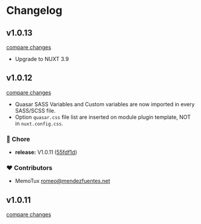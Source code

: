 # Changelog

## v1.0.13

[compare changes](https://github.com/memotux/nuxt-quasar/compare/v1.0.12...v1.0.13)

- Upgrade to NUXT 3.9

## v1.0.12

[compare changes](https://github.com/memotux/nuxt-quasar/compare/v1.0.10...v1.0.12)

- Quasar SASS Variables and Custom variables are now imported in every SASS/SCSS file.
- Option `quasar.css` file list are inserted on module plugin template, NOT in `nuxt.config.css`.

### 🏡 Chore

- **release:** V1.0.11 ([55fdf1d](https://github.com/memotux/nuxt-quasar/commit/55fdf1d))

### ❤️ Contributors

- MemoTux <romeo@mendezfuentes.net>

## v1.0.11

[compare changes](https://github.com/memotux/nuxt-quasar/compare/v1.0.10...v1.0.11)
